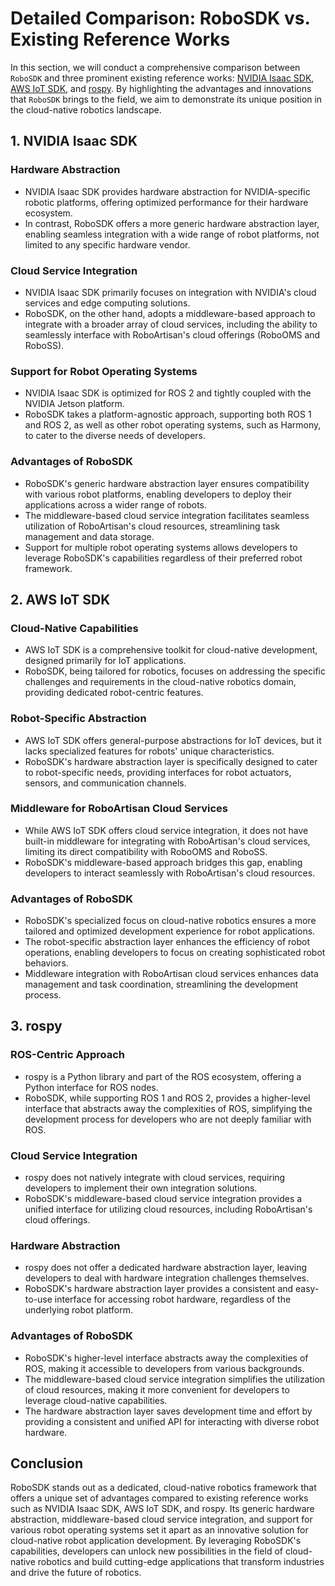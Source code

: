# Detailed Comparison: RoboSDK vs. Existing Reference Works

In this section, we will conduct a comprehensive comparison between `RoboSDK` and three prominent existing reference works: [NVIDIA Isaac SDK](https://developer.nvidia.com/isaac-sdk), [AWS IoT SDK](https://docs.aws.amazon.com/iot/latest/developerguide/iot-sdks.html), and [rospy](http://wiki.ros.org/rospy). By highlighting the advantages and innovations that `RoboSDK` brings to the field, we aim to demonstrate its unique position in the cloud-native robotics landscape.

## 1. NVIDIA Isaac SDK

### Hardware Abstraction
- NVIDIA Isaac SDK provides hardware abstraction for NVIDIA-specific robotic platforms, offering optimized performance for their hardware ecosystem.
- In contrast, RoboSDK offers a more generic hardware abstraction layer, enabling seamless integration with a wide range of robot platforms, not limited to any specific hardware vendor.

### Cloud Service Integration
- NVIDIA Isaac SDK primarily focuses on integration with NVIDIA's cloud services and edge computing solutions.
- RoboSDK, on the other hand, adopts a middleware-based approach to integrate with a broader array of cloud services, including the ability to seamlessly interface with RoboArtisan's cloud offerings (RoboOMS and RoboSS).

### Support for Robot Operating Systems
- NVIDIA Isaac SDK is optimized for ROS 2 and tightly coupled with the NVIDIA Jetson platform.
- RoboSDK takes a platform-agnostic approach, supporting both ROS 1 and ROS 2, as well as other robot operating systems, such as Harmony, to cater to the diverse needs of developers.

### Advantages of RoboSDK
- RoboSDK's generic hardware abstraction layer ensures compatibility with various robot platforms, enabling developers to deploy their applications across a wider range of robots.
- The middleware-based cloud service integration facilitates seamless utilization of RoboArtisan's cloud resources, streamlining task management and data storage.
- Support for multiple robot operating systems allows developers to leverage RoboSDK's capabilities regardless of their preferred robot framework.

## 2. AWS IoT SDK

### Cloud-Native Capabilities
- AWS IoT SDK is a comprehensive toolkit for cloud-native development, designed primarily for IoT applications.
- RoboSDK, being tailored for robotics, focuses on addressing the specific challenges and requirements in the cloud-native robotics domain, providing dedicated robot-centric features.

### Robot-Specific Abstraction
- AWS IoT SDK offers general-purpose abstractions for IoT devices, but it lacks specialized features for robots' unique characteristics.
- RoboSDK's hardware abstraction layer is specifically designed to cater to robot-specific needs, providing interfaces for robot actuators, sensors, and communication channels.

### Middleware for RoboArtisan Cloud Services
- While AWS IoT SDK offers cloud service integration, it does not have built-in middleware for integrating with RoboArtisan's cloud services, limiting its direct compatibility with RoboOMS and RoboSS.
- RoboSDK's middleware-based approach bridges this gap, enabling developers to interact seamlessly with RoboArtisan's cloud resources.

### Advantages of RoboSDK
- RoboSDK's specialized focus on cloud-native robotics ensures a more tailored and optimized development experience for robot applications.
- The robot-specific abstraction layer enhances the efficiency of robot operations, enabling developers to focus on creating sophisticated robot behaviors.
- Middleware integration with RoboArtisan cloud services enhances data management and task coordination, streamlining the development process.

## 3. rospy

### ROS-Centric Approach
- rospy is a Python library and part of the ROS ecosystem, offering a Python interface for ROS nodes.
- RoboSDK, while supporting ROS 1 and ROS 2, provides a higher-level interface that abstracts away the complexities of ROS, simplifying the development process for developers who are not deeply familiar with ROS.

### Cloud Service Integration
- rospy does not natively integrate with cloud services, requiring developers to implement their own integration solutions.
- RoboSDK's middleware-based cloud service integration provides a unified interface for utilizing cloud resources, including RoboArtisan's cloud offerings.

### Hardware Abstraction
- rospy does not offer a dedicated hardware abstraction layer, leaving developers to deal with hardware integration challenges themselves.
- RoboSDK's hardware abstraction layer provides a consistent and easy-to-use interface for accessing robot hardware, regardless of the underlying robot platform.

### Advantages of RoboSDK
- RoboSDK's higher-level interface abstracts away the complexities of ROS, making it accessible to developers from various backgrounds.
- The middleware-based cloud service integration simplifies the utilization of cloud resources, making it more convenient for developers to leverage cloud-native capabilities.
- The hardware abstraction layer saves development time and effort by providing a consistent and unified API for interacting with diverse robot hardware.

## Conclusion

RoboSDK stands out as a dedicated, cloud-native robotics framework that offers a unique set of advantages compared to existing reference works such as NVIDIA Isaac SDK, AWS IoT SDK, and rospy. Its generic hardware abstraction, middleware-based cloud service integration, and support for various robot operating systems set it apart as an innovative solution for cloud-native robot application development. By leveraging RoboSDK's capabilities, developers can unlock new possibilities in the field of cloud-native robotics and build cutting-edge applications that transform industries and drive the future of robotics.